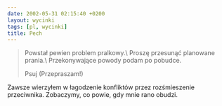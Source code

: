 ```yaml
---
date: 2002-05-31 02:15:40 +0200
layout: wycinki
tags: [pl, wycinki]
title: Pech
---
```


> Powstał pewien problem pralkowy.\\
> Proszę przesunąć planowane prania.\\
> Przekonywające powody podam po pobudce.
>
> Psuj (Przepraszam!)

Zawsze wierzyłem w łagodzenie konfliktów przez rozśmieszenie przeciwnika. Zobaczymy, co powie, gdy mnie rano obudzi.
